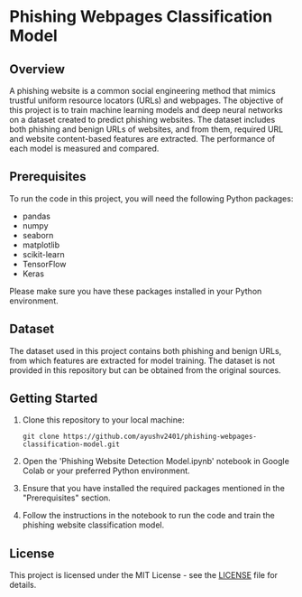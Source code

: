 # Phishing Webpages Classification Model

## Overview

A phishing website is a common social engineering method that mimics trustful uniform resource locators (URLs) and webpages. The objective of this project is to train machine learning models and deep neural networks on a dataset created to predict phishing websites. The dataset includes both phishing and benign URLs of websites, and from them, required URL and website content-based features are extracted. The performance of each model is measured and compared.

## Prerequisites

To run the code in this project, you will need the following Python packages:

- pandas
- numpy
- seaborn
- matplotlib
- scikit-learn
- TensorFlow
- Keras

Please make sure you have these packages installed in your Python environment.

## Dataset

The dataset used in this project contains both phishing and benign URLs, from which features are extracted for model training. The dataset is not provided in this repository but can be obtained from the original sources.

## Getting Started

1. Clone this repository to your local machine:

   ```
   git clone https://github.com/ayushv2401/phishing-webpages-classification-model.git
   ```

2. Open the 'Phishing Website Detection Model.ipynb' notebook in Google Colab or your preferred Python environment.

3. Ensure that you have installed the required packages mentioned in the "Prerequisites" section.

4. Follow the instructions in the notebook to run the code and train the phishing website classification model.

## License

This project is licensed under the MIT License - see the [LICENSE](LICENSE) file for details.

